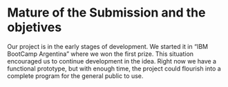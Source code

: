 # Mature of the Submission and the objetives
Our project is in the early stages of development. We started it in “IBM BootCamp Argentina” where we won the first prize. This situation encouraged us to continue development in the idea. Right now we have a functional prototype, but with enough time, the project could flourish into a complete program for the general public to use.